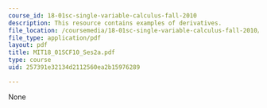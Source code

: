 ```yaml
---
course_id: 18-01sc-single-variable-calculus-fall-2010
description: This resource contains examples of derivatives.
file_location: /coursemedia/18-01sc-single-variable-calculus-fall-2010/257391e32134d2112560ea2b15976289_MIT18_01SCF10_Ses2a.pdf
file_type: application/pdf
layout: pdf
title: MIT18_01SCF10_Ses2a.pdf
type: course
uid: 257391e32134d2112560ea2b15976289

---
```

None